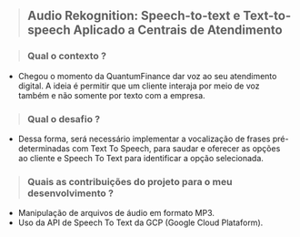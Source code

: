 > ## Audio Rekognition: Speech-to-text e Text-to-speech Aplicado a Centrais de Atendimento

> ### Qual o contexto ?
- Chegou o momento da QuantumFinance dar voz ao seu atendimento digital. A ideia é permitir que um cliente interaja por meio de voz também e não somente por texto com a empresa.

> ### Qual o desafio ?
- Dessa forma, será necessário implementar a vocalização de frases pré-determinadas com Text To Speech, para saudar e oferecer as opções ao cliente e Speech To Text para identificar a opção selecionada.

> ### Quais as contribuições do projeto para o meu desenvolvimento ?
- Manipulação de arquivos de áudio em formato MP3.
- Uso da API de Speech To Text da GCP (Google Cloud Plataform).